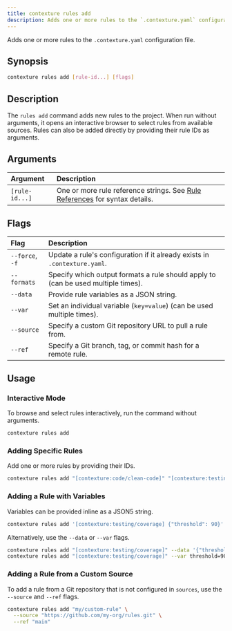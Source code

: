 ```yaml
---
title: contexture rules add
description: Adds one or more rules to the `.contexture.yaml` configuration file.
---
```

Adds one or more rules to the `.contexture.yaml` configuration file.

## Synopsis

```bash
contexture rules add [rule-id...] [flags]
```

## Description

The `rules add` command adds new rules to the project. When run without arguments, it opens an interactive browser to select rules from available sources. Rules can also be added directly by providing their rule IDs as arguments.

## Arguments

| Argument    | Description                                                                                             |
| :---------- | :------------------------------------------------------------------------------------------------------ |
| `[rule-id...]` | One or more rule reference strings. See [Rule References](../reference/rules/rule-references) for syntax details. |

## Flags

| Flag        | Description                                                                    |
| :---------- | :----------------------------------------------------------------------------- |
| `--force`, `-f` | Update a rule's configuration if it already exists in `.contexture.yaml`.      |
| `--formats` | Specify which output formats a rule should apply to (can be used multiple times). |
| `--data`    | Provide rule variables as a JSON string.                                       |
| `--var`     | Set an individual variable (`key=value`) (can be used multiple times).           |
| `--source`  | Specify a custom Git repository URL to pull a rule from.                       |
| `--ref`     | Specify a Git branch, tag, or commit hash for a remote rule.                   |

## Usage

### Interactive Mode

To browse and select rules interactively, run the command without arguments.

```bash
contexture rules add
```

### Adding Specific Rules

Add one or more rules by providing their IDs.

```bash
contexture rules add "[contexture:code/clean-code]" "[contexture:testing/unit-tests]"
```

### Adding a Rule with Variables

Variables can be provided inline as a JSON5 string.

```bash
contexture rules add '[contexture:testing/coverage] {"threshold": 90}'
```

Alternatively, use the `--data` or `--var` flags.

```bash
contexture rules add "[contexture:testing/coverage]" --data '{"threshold": 90}'
contexture rules add "[contexture:testing/coverage]" --var threshold=90
```

### Adding a Rule from a Custom Source

To add a rule from a Git repository that is not configured in `sources`, use the `--source` and `--ref` flags.

```bash
contexture rules add "my/custom-rule" \
  --source "https://github.com/my-org/rules.git" \
  --ref "main"
```
